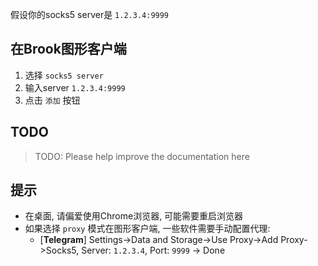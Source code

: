 假设你的socks5 server是 `1.2.3.4:9999`

## 在Brook图形客户端

1. 选择 `socks5 server`
2. 输入server `1.2.3.4:9999`
3. 点击 `添加` 按钮

## TODO

> TODO: Please help improve the documentation here

## 提示

* 在桌面, 请偏爱使用Chrome浏览器, 可能需要重启浏览器
* 如果选择 `proxy` 模式在图形客户端, 一些软件需要手动配置代理:
    - [**Telegram**] Settings->Data and Storage->Use Proxy->Add Proxy->Socks5, Server: `1.2.3.4`, Port: `9999` -> Done


